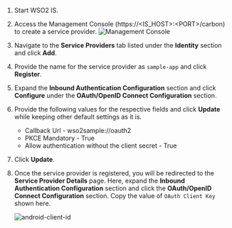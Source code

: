 1.	Start WSO2 IS.
2.	Access the Management Console (https://<IS_HOST\>:<PORT\>/carbon) to create a service provider.
	![Management Console]({{base_path}}/assets/img/fragments/android-sp.png)

3.	Navigate to the **Service Providers** tab listed under the **Identity** section and click **Add**.

4.	Provide the name for the service provider as `sample-app` and click **Register**. 

5.	Expand the  **Inbound Authentication Configuration** section and click **Configure** under the **OAuth/OpenID Connect Configuration** section.

6.	Provide the following values for the respective fields and click **Update** while keeping other default settings as it is.
	-  Callback Url - wso2sample://oauth2
	-  PKCE Mandatory - True
	-  Allow authentication without the client secret - True

7.	Click **Update**.

8.	Once the service provider is registered, you will be redirected to the **Service Provider Details** page. Here, expand the **Inbound Authentication Configuration** section and click the **OAuth/OpenID Connect Configuration** section. Copy the value of `OAuth Client Key` shown here.
	
	![android-client-id]({{base_path}}/assets/img/fragments/android-client-id.png)


